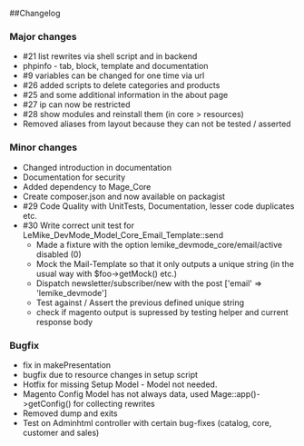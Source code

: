 ##Changelog

### Major changes

- #21 list rewrites via shell script and in backend
- phpinfo - tab, block, template and documentation
- #9 variables can be changed for one time via url
- #26 added scripts to delete categories and products
- #25 and some additional information in the about page
- #27 ip can now be restricted
- #28 show modules and reinstall them (in core > resources)
- Removed aliases from layout because they can not be tested / asserted

### Minor changes

- Changed introduction in documentation
- Documentation for security
- Added dependency to Mage_Core
- Create composer.json and now available on packagist
- #29 Code Quality with UnitTests, Documentation, lesser code duplicates etc.
- #30 Write correct unit test for LeMike_DevMode_Model_Core_Email_Template::send
  - Made a fixture with the option lemike_devmode_core/email/active disabled (0)
  - Mock the Mail-Template so that it only outputs a unique string (in the usual way with $foo->getMock() etc.)
  - Dispatch newsletter/subscriber/new with the post ['email' => 'lemike_devmode']
  - Test against / Assert the previous defined unique string
  - check if magento output is supressed by testing helper and current response body


### Bugfix

- fix in makePresentation
- bugfix due to resource changes in setup script
- Hotfix for missing Setup Model - Model not needed.
- Magento Config Model has not always data, used Mage::app()->getConfig() for collecting rewrites
- Removed dump and exits
- Test on Adminhtml controller with certain bug-fixes (catalog, core, customer and sales)
